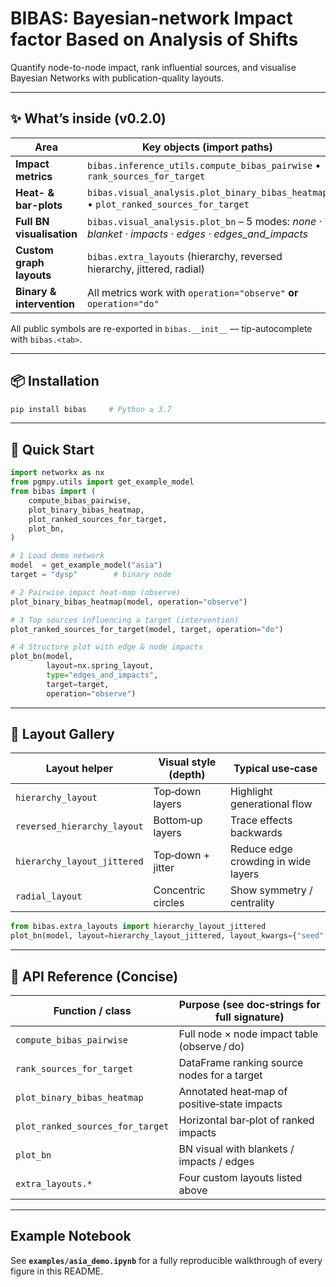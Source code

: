 # BIBAS: Bayesian-network Impact factor Based on Analysis of Shifts
Quantify node-to-node impact, rank influential sources, and visualise
Bayesian Networks with publication-quality layouts.

<p align="center">
  <!-- <img src="docs/_assets/bibas_heatmap_banner.png" width="650" /> -->
</p>

---

## ✨ What’s inside (v0.2.0)

| Area                      | Key objects (import paths)                                           |
|---------------------------|-----------------------------------------------------------------------|
| **Impact metrics**        | `bibas.inference_utils.compute_bibas_pairwise`  •  `rank_sources_for_target` |
| **Heat- & bar-plots**     | `bibas.visual_analysis.plot_binary_bibas_heatmap`  •  `plot_ranked_sources_for_target` |
| **Full BN visualisation** | `bibas.visual_analysis.plot_bn`  – 5 modes: *none · blanket · impacts · edges · edges_and_impacts* |
| **Custom graph layouts**  | `bibas.extra_layouts`  (hierarchy, reversed hierarchy, jittered, radial) |
| **Binary & intervention** | All metrics work with `operation="observe"` **or** `operation="do"` |

All public symbols are re-exported in `bibas.__init__` — tip-autocomplete with `bibas.<tab>`.

---

## 📦 Installation
```bash
pip install bibas     # Python ≥ 3.7
```

---

## 🚀 Quick Start
```python
import networkx as nx
from pgmpy.utils import get_example_model
from bibas import (
    compute_bibas_pairwise,
    plot_binary_bibas_heatmap,
    plot_ranked_sources_for_target,
    plot_bn,
)

# 1 Load demo network
model  = get_example_model("asia")
target = "dysp"        # binary node

# 2 Pairwise impact heat‑map (observe)
plot_binary_bibas_heatmap(model, operation="observe")

# 3 Top sources influencing a target (intervention)
plot_ranked_sources_for_target(model, target, operation="do")

# 4 Structure plot with edge & node impacts
plot_bn(model,
        layout=nx.spring_layout,
        type="edges_and_impacts",
        target=target,
        operation="observe")
```

---

## 📐 Layout Gallery

| Layout helper                                   | Visual style (depth) | Typical use‑case                        |
|-------------------------------------------------|----------------------|-----------------------------------------|
| `hierarchy_layout`                              | Top‑down layers      | Highlight generational flow             |
| `reversed_hierarchy_layout`                     | Bottom‑up layers     | Trace effects backwards                 |
| `hierarchy_layout_jittered`                     | Top‑down + jitter    | Reduce edge crowding in wide layers     |
| `radial_layout`                                 | Concentric circles   | Show symmetry / centrality              |

```python
from bibas.extra_layouts import hierarchy_layout_jittered
plot_bn(model, layout=hierarchy_layout_jittered, layout_kwargs={"seed": 4, "jitter_strength": 0.4}, type="blanket", target="dysp")
```

---

## 📝 API Reference (Concise)

| Function / class                 | Purpose (see doc‑strings for full signature) |
|----------------------------------|----------------------------------------------|
| `compute_bibas_pairwise`         | Full node × node impact table (observe / do) |
| `rank_sources_for_target`        | DataFrame ranking source nodes for a target  |
| `plot_binary_bibas_heatmap`      | Annotated heat‑map of positive‑state impacts |
| `plot_ranked_sources_for_target` | Horizontal bar‑plot of ranked impacts        |
| `plot_bn`                        | BN visual with blankets / impacts / edges    |
| `extra_layouts.*`                | Four custom layouts listed above             |

---

## Example Notebook  
See **`examples/asia_demo.ipynb`** for a fully reproducible walkthrough of every figure in this README.

